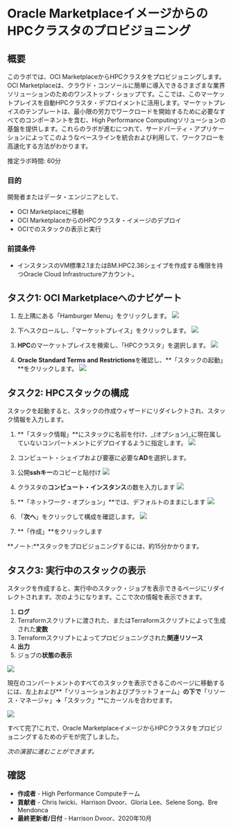 # Oracle MarketplaceイメージからのHPCクラスタのプロビジョニング

## 概要

このラボでは、OCI MarketplaceからHPCクラスタをプロビジョニングします。OCI Marketplaceは、クラウド・コンソールに簡単に導入できるさまざまな業界ソリューションのためのワンストップ・ショップです。ここでは、このマーケットプレイスを自動HPCクラスタ・デプロイメントに活用します。マーケットプレイスのテンプレートは、最小限の労力でワークロードを開始するために必要なすべてのコンポーネントを含む、High Performance Computingソリューションの基盤を提供します。これらのラボが進むにつれて、サードパーティ・アプリケーションによってこのようなベースラインを統合および利用して、ワークフローを高速化する方法がわかります。

推定ラボ時間: 60分

### 目的

開発者またはデータ・エンジニアとして、

*   OCI Marketplaceに移動
*   OCI MarketplaceからのHPCクラスタ・イメージのデプロイ
*   OCIでのスタックの表示と実行

### 前提条件

*   インスタンスのVM標準2.1またはBM.HPC2.36シェイプを作成する権限を持つOracle Cloud Infrastructureアカウント。

## タスク1: OCI Marketplaceへのナビゲート

1.  左上隅にある「Hamburger Menu」をクリックします。 ![](./images/click_hamburger.png)
    
2.  下へスクロールし、「マーケットプレイス」をクリックします。 ![](./images/click_marketplace.png)
    
3.  **HPC**のマーケットプレイスを検索し、「HPCクラスタ」を選択します。 ![](./images/marketplace.png)
    
4.  **Oracle Standard Terms and Restrictions**を確認し、**「スタックの起動」**をクリックします。 ![](./images/launch_stack.png)
    

## タスク2: HPCスタックの構成

スタックを起動すると、スタックの作成ウィザードにリダイレクトされ、スタック情報を入力します。

1.  **「スタック情報」**にスタックに名前を付け、_(オプション)_に現在属していないコンパートメントにデプロイするように指定します。 ![](./images/stack_p1.png)
    
2.  コンピュート・シェイプおよび要塞に必要な**AD**を選択します。
    
3.  公開**sshキー**のコピーと貼付け ![](./images/stack_p2_1.png)
    
4.  クラスタの**コンピュート・インスタンス**の数を入力します ![](./images/stack_p2_2.png)
    
5.  **「ネットワーク・オプション」**では、デフォルトのままにします ![](./images/stack_p2_3.png)
    
6.  「**次へ**」をクリックして構成を確認します。 ![](./images/stack_p3.png)
    
7.  **「作成」**をクリックします
    

**ノート:**スタックをプロビジョニングするには、約15分かかります。

## タスク3: 実行中のスタックの表示

スタックを作成すると、実行中のスタック・ジョブを表示できるページにリダイレクトされます。次のようになります。ここで次の情報を表示できます。

1.  **ログ**
2.  Terraformスクリプトに渡された、またはTerraformスクリプトによって生成された**変数**
3.  Terraformスクリプトによってプロビジョニングされた**関連リソース**
4.  **出力**
5.  ジョブの**状態の表示**

![](./images/stack_detail_provisioning.png)

現在のコンパートメントのすべてのスタックを表示できるこのページに移動するには、左上および**「ソリューションおよびプラットフォーム」**の下で**「リソース・マネージャ」**→**「スタック」**にカーソルを合わせます。

![](./images/nav_resource_manager.png)

すべて完了!これで、Oracle MarketplaceイメージからHPCクラスタをプロビジョニングするためのデモが完了しました。

_次の演習に進むことができます。_

## 確認

*   **作成者** - High Performance Computeチーム
*   **貢献者** - Chris Iwicki、Harrison Dvoor、Gloria Lee、Selene Song、Bre Mendonca
*   **最終更新者/日付** - Harrison Dvoor、2020年10月